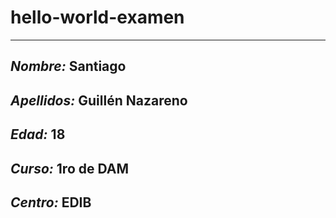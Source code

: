 # hello-world-examen
***
## *Nombre:* Santiago
## *Apellidos:* Guillén Nazareno
## *Edad:* 18
## *Curso:* 1ro de DAM
## *Centro:* EDIB
